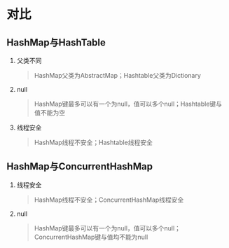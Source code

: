 # 对比
## HashMap与HashTable
1. 父类不同
	> HashMap父类为AbstractMap；Hashtable父类为Dictionary
	
2. null
	> HashMap键最多可以有一个为null，值可以多个null；Hashtable键与值不能为空
	
3. 线程安全
    > HashMap线程不安全；Hashtable线程安全
	
## HashMap与ConcurrentHashMap
1. 线程安全
    > HashMap线程不安全；ConcurrentHashMap线程安全
2. null
    > HashMap键最多可以有一个为null，值可以多个null；ConcurrentHashMap键与值均不能为null
